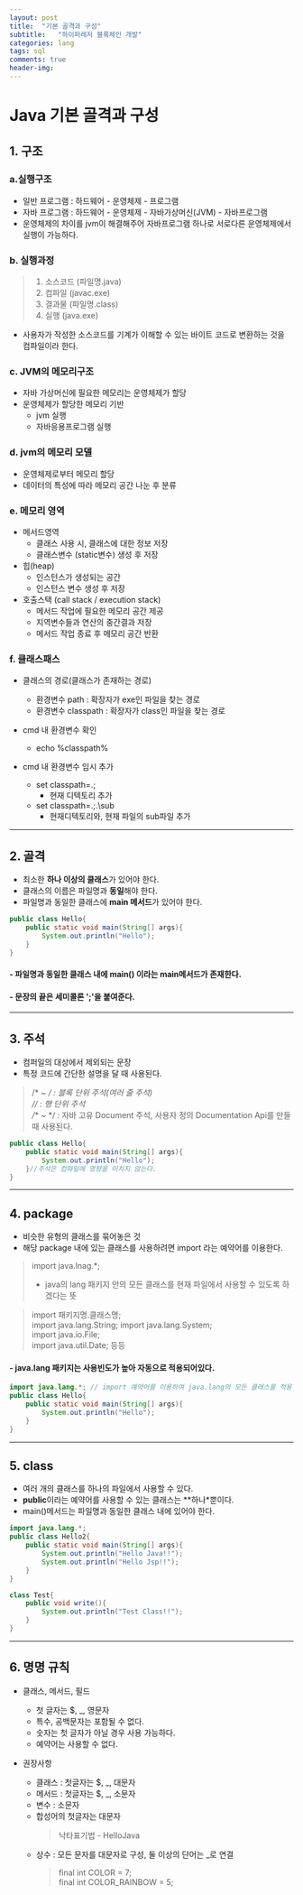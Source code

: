 ```yaml
---
layout: post
title:  "기본 골격과 구성"
subtitle:   "하이퍼레저 블록체인 개발"
categories: lang
tags: sql
comments: true
header-img: 
---
```

# Java 기본 골격과 구성
## 1. 구조 
### a.실행구조
* 일반 프로그램 : 하드웨어 - 운영체제 - 프로그램
* 자바 프로그램 : 하드웨어 - 운영체제 - 자바가상머신(JVM) - 자바프로그램
* 운영체제의 차이를 jvm이 해결해주어 자바프로그램 하나로 서로다른 운영체제에서 실행이 가능하다.

### b. 실행과정
>1. 소스코드 (파일명.java)   
>1. 컴파일 (javac.exe)   
>3. 결과물 (파일명.class)
>4. 실행 (java.exe)

* 사용자가 작성한 소스코드를 기계가 이해할 수 있는 바이트 코드로 변환하는 것을 컴파일이라 한다.

### c. JVM의 메모리구조
- 자바 가상머신에 필요한 메모리는 운영체제가 할당
- 운영체제가 할당한 메모리 기반
  - jvm 실행
  - 자바응용프로그램 실행
 
### d. jvm의 메모리 모델
- 운영체제로부터 메모리 할당
- 데이터의 특성에 따라 메모리 공간 나눈 후 분류

### e. 메모리 영역
- 메서드영역
  - 클래스 사용 시, 클래스에 대한 정보 저장
  - 클래스변수 (static변수) 생성 후 저장
- 힙(heap)
  - 인스턴스가 생성되는 공간
  - 인스턴스 변수 생성 후 저장
- 호출스택 (call stack / execution stack)
  - 메서드 작업에 필요한 메모리 공간 제공
  - 지역변수들과 연산의 중간결과 저장
  - 메서드 작업 종료 후 메모리 공간 반환

### f. 클래스패스
- 클래스의 경로(클래스가 존재하는 경로)
  - 환경변수 path : 확장자가 exe인 파일을 찾는 경로
  - 환경변수 classpath : 확장자가 class인 파일을 찾는 경로

- cmd 내 환경변수 확인
  - echo %classpath%

- cmd 내 환경변수 임시 추가
  - set classpath=.;
    - 현재 디텍토리 추가
  - set classpath=.;.\sub
    - 현재디텍토리와, 현재 파일의 sub파일 추가


***

## 2. 골격
* 최소한 **하나 이상의 클래스**가 있어야 한다.
* 클래스의 이름은 파일명과 **동일**해야 한다.
* 파일명과 동일한 클래스에 **main 메서드**가 있어야 한다.

```java
public class Hello{
    public static void main(String[] args){
        System.out.println("Hello");
    }
}
```
#### - 파일명과 동일한 클래스 내에 main() 이라는 main메서드가 존재한다.
#### - 문장의 끝은 세미콜론 ';'을 붙여준다.   

***

## 3.  주석
* 컴퍼일의 대상에서 제외되는 문장
* 특정 코드에 간단한 설명을 달 때 사용된다.
> /* ~ */  : 블록 단위 주석(여러 줄 주석)      
// : 행 단위 주석   
/** ~ */ : 자바 고유 Document 주석, 사용자 정의 Documentation Api를 만들 때 사용된다.
```java
public class Hello{
    public static void main(String[] args){
        System.out.println("Hello");
    }//주석은 컴파일에 영향을 미치지 않는다.
}
```

***

## 4. package
* 비슷한 유형의 클래스를 묶어놓은 것
* 해당 package 내에 있는 클래스를 사용하려면 import 라는 예약어를 이용한다.
> import java.lnag.*;   
> - java의 lang 패키지 안의 모든 클래스를 현재 파일에서 사용할 수 있도록 하겠다는 뜻

> import 패키지명.클래스명;   
import java.lang.String;
import java.lang.System;   
import java.io.File;   
import java.util.Date; 등등

#### - java.lang 패키지는 사용빈도가 높아 자동으로 적용되어있다.

```java
import java.lang.*; // import 예약어를 이용하여 java.lang의 모든 클래스를 적용
public class Hello{
    public static void main(String[] args){
        System.out.println("Hello");
    }
}
```
***
## 5. class
* 여러 개의 클래스를 하나의 파일에서 사용할 수 있다.
* **public**이라는 예약어를 사용할 수 있는 클래스는 **하나*뿐이다.
* main()메서드는 파일명과 동일한 클래스 내에 있어야 한다.

```java
import java.lang.*;
public class Hello2{
    public static void main(String[] args){
        System.out.println("Hello Java!!");
        System.out.println("Hello Jsp!!");
    }
}

class Test{
    public void write(){
        System.out.println("Test Class!!");
    }
}
```

***

## 6. 명명 규칙
* 클래스, 메서드, 필드   
    + 첫 글자는 $, _, 영문자
    + 특수, 공백문자는 포함될 수 없다.
    + 숫자는 첫 글자가 아닐 경우 사용 가능하다.
    + 예약어는 사용할 수 없다.


* 권장사항   
    + 클래스 : 첫글자는 $, _, 대문자
    + 메서드 : 첫글자는 $, _, 소문자
    + 변수 : 소문자
    + 합성어의 첫글자는 대문자
        > 낙타표기법 - HelloJava
    + 상수 : 모든 문자를 대문자로 구성, 둘 이상의 단어는 _로 연결
        > final int COLOR = 7;   
        > final int COLOR_RAINBOW = 5;
